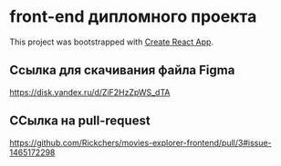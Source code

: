 # front-end дипломного проекта

This project was bootstrapped with [Create React App](https://github.com/facebook/create-react-app).

## Ссылка для скачивания файла Figma

https://disk.yandex.ru/d/ZiF2HzZpWS_dTA

## ССылка на pull-request
https://github.com/Rickchers/movies-explorer-frontend/pull/3#issue-1465172298